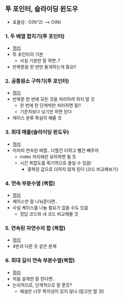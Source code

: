 ## 투 포인터, 슬라이딩 윈도우
- 효율성 : O(N^2) --> O(N)

### 1. 두 배열 합치기(투 포인터)
- [정리](https://github.com/googoo9918/TIL/blob/main/Problem%20Solving/Inflearn/TwoPointer%26SlidingWindow/P1.md)
- 투 포인터의 기본
  - 사실 기본만 잘 하면..?
- 반복문을 한 번만 돌게하는게 중요!!
### 2. 공통원소 구하기(투 포인터)
- [정리](https://github.com/googoo9918/TIL/blob/main/Problem%20Solving/Inflearn/TwoPointer%26SlidingWindow/P2.md)
- 반복문 한 번에 모든 것을 처리하려 하지 말 것
  - 한 번에 한 단계씩만 처리하면 됨!! 
  - 기준치보다 낮기만 하면 된다
- 케이스 분류 확실히 해줄 것
### 3. 최대 매출(슬라이딩 윈도우)
- [정리](https://github.com/googoo9918/TIL/blob/main/Problem%20Solving/Inflearn/TwoPointer%26SlidingWindow/P3.md)
- 어차피 연속된 배열.. 더할건 더하고 뺄건 빼주자
  - index 처리에만 유의하면 될 듯
  - 시간 복잡도를 획기적으로 줄일 수 있음!
    - 중복된 값으로 더하지 않게 된다 (코드 비교해보기)

### 4. 연속 부분수열 (복합)
- [정리](https://github.com/googoo9918/TIL/blob/main/Problem%20Solving/Inflearn/TwoPointer%26SlidingWindow/P4.md)
- 케이스만 잘 나눠준다면..
- 사실 케이스를 나눌 필요가 없을 수도 있음
  - 정답 코드와 내 코드 비교해볼 것
### 5. 연속된 자연수의 합 (복합)
- [정리](https://github.com/googoo9918/TIL/blob/main/Problem%20Solving/Inflearn/TwoPointer%26SlidingWindow/P5.md)
- 4번과 다른 듯 같은 문제
### 6. 최대 길이 연속 부분수열(복합)
- [정리](https://github.com/googoo9918/TIL/blob/main/Problem%20Solving/Inflearn/TwoPointer%26SlidingWindow/P6.md)
- 처음 설계만 잘 한다면..
- 논리적으로, 단계적으로 잘 푼듯?
  - 해설은 너무 특이성이 있지 않나 (참고만 할 것)
